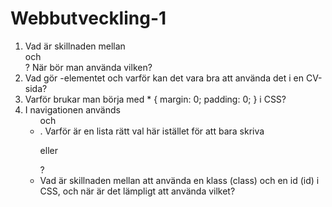# Webbutveckling-1

1.	Vad är skillnaden mellan <section> och <article>? När bör man använda vilken? 
2.	Vad gör <time>-elementet och varför kan det vara bra att använda det i en CV-sida? 
3.	Varför brukar man börja med * { margin: 0; padding: 0; } i CSS? 
4.	I navigationen används <ul> och <li>. Varför är en lista rätt val här istället för att bara skriva <p> eller <div>? 
5.	Vad är skillnaden mellan att använda en klass (class) och en id (id) i CSS, och när är det lämpligt att använda vilket?
